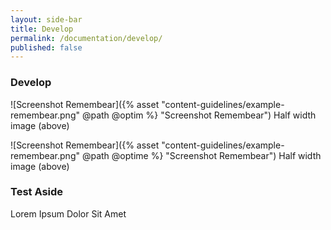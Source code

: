 ```yaml
---
layout: side-bar
title: Develop
permalink: /documentation/develop/
published: false
---
```


<section class="module">
<article class="module-content grid-x grid-padding-x">
<div class="cell small-12" markdown="1">

# Develop

</div>
</article>
</section>

<section class="module">
<article class="module-content grid-x grid-padding-x image-with-caption">
<div class="cell small-6" markdown="1">

![Screenshot Remembear]({% asset "content-guidelines/example-remembear.png" @path @optim %} "Screenshot Remembear") Half width image (above)

</div>
<div class="cell small-6" markdown="1">

![Screenshot Remembear]({% asset "content-guidelines/example-remembear.png" @path @optime %} "Screenshot Remembear") Half width image (above)

</div>
</article>
<aside class="module-aside" markdown="1">

### Test Aside

Lorem Ipsum Dolor Sit Amet

</aside>
</section>
